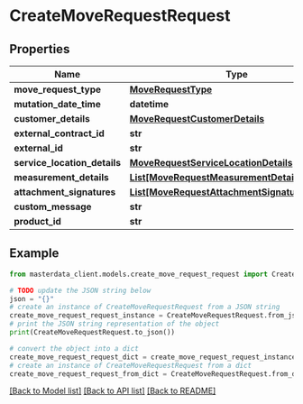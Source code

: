 # CreateMoveRequestRequest


## Properties

Name | Type | Description | Notes
------------ | ------------- | ------------- | -------------
**move_request_type** | [**MoveRequestType**](MoveRequestType.md) |  | [optional] 
**mutation_date_time** | **datetime** |  | [optional] 
**customer_details** | [**MoveRequestCustomerDetails**](MoveRequestCustomerDetails.md) |  | [optional] 
**external_contract_id** | **str** |  | [optional] 
**external_id** | **str** |  | [optional] 
**service_location_details** | [**MoveRequestServiceLocationDetails**](MoveRequestServiceLocationDetails.md) |  | [optional] 
**measurement_details** | [**List[MoveRequestMeasurementDetails]**](MoveRequestMeasurementDetails.md) |  | [optional] 
**attachment_signatures** | [**List[MoveRequestAttachmentSignatureRequest]**](MoveRequestAttachmentSignatureRequest.md) |  | [optional] 
**custom_message** | **str** |  | [optional] 
**product_id** | **str** |  | [optional] 

## Example

```python
from masterdata_client.models.create_move_request_request import CreateMoveRequestRequest

# TODO update the JSON string below
json = "{}"
# create an instance of CreateMoveRequestRequest from a JSON string
create_move_request_request_instance = CreateMoveRequestRequest.from_json(json)
# print the JSON string representation of the object
print(CreateMoveRequestRequest.to_json())

# convert the object into a dict
create_move_request_request_dict = create_move_request_request_instance.to_dict()
# create an instance of CreateMoveRequestRequest from a dict
create_move_request_request_from_dict = CreateMoveRequestRequest.from_dict(create_move_request_request_dict)
```
[[Back to Model list]](../README.md#documentation-for-models) [[Back to API list]](../README.md#documentation-for-api-endpoints) [[Back to README]](../README.md)


